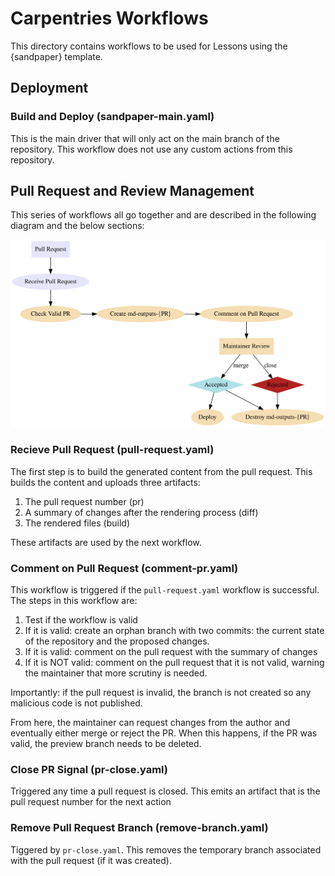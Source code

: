 # Carpentries Workflows

This directory contains workflows to be used for Lessons using the {sandpaper}
template.

## Deployment

### Build and Deploy (sandpaper-main.yaml)

This is the main driver that will only act on the main branch of the repository.
This workflow does not use any custom actions from this repository.

## Pull Request and Review Management

This series of workflows all go together and are described in the following 
diagram and the below sections:

![Graph representation of a pull request](../img/pr-flow.dot.svg)

### Recieve Pull Request (pull-request.yaml)

The first step is to build the generated content from the pull request. This
builds the content and uploads three artifacts:

1. The pull request number (pr)
2. A summary of changes after the rendering process (diff)
3. The rendered files (build)

These artifacts are used by the next workflow.

### Comment on Pull Request (comment-pr.yaml)

This workflow is triggered if the `pull-request.yaml` workflow is successful.
The steps in this workflow are:

1. Test if the workflow is valid
2. If it is valid: create an orphan branch with two commits: the current state of
   the repository and the proposed changes.
3. If it is valid: comment on the pull request with the summary of changes
4. If it is NOT valid: comment on the pull request that it is not valid,
   warning the maintainer that more scrutiny is needed.

Importantly: if the pull request is invalid, the branch is not created so any
malicious code is not published. 

From here, the maintainer can request changes from the author and eventually 
either merge or reject the PR. When this happens, if the PR was valid, the 
preview branch needs to be deleted. 

### Close PR Signal (pr-close.yaml)

Triggered any time a pull request is closed. This emits an artifact that is the
pull request number for the next action

### Remove Pull Request Branch (remove-branch.yaml)

Tiggered by `pr-close.yaml`. This removes the temporary branch associated with
the pull request (if it was created).
